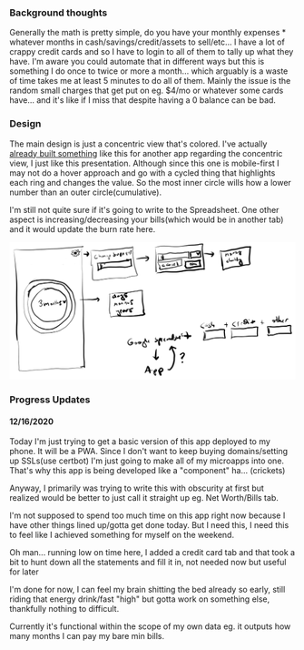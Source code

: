 ### Background thoughts
Generally the math is pretty simple, do you have your monthly expenses * whatever months in cash/savings/credit/assets to sell/etc...
I have a lot of crappy credit cards and so I have to login to all of them to tally up what they have. I'm aware you could automate that in different ways but this is something I do once to twice or more a month... which arguably is a waste of time takes me at least 5 minutes to do all of them.
Mainly the issue is the random small charges that get put on eg. $4/mo or whatever some cards have... and it's like if I miss that despite having a 0 balance can be bad.

### Design
The main design is just a concentric view that's colored. I've actually [already built something](https://github.com/jdc-cunningham/micro-projects/tree/master/money-state) like this for another app regarding the concentric view, I just like this presentation. Although since this one is mobile-first I may not do a hover approach and go with a cycled thing that highlights each ring and changes the value. So the most inner circle wills how a lower number than an outer circle(cumulative).

I'm still not quite sure if it's going to write to the Spreadsheet. One other aspect is increasing/decreasing your bills(which would be in another tab) and it would update the burn rate here.

![basic design](./sketch--burn-rate-basic-interface.PNG)

### Progress Updates

#### 12/16/2020
Today I'm just trying to get a basic version of this app deployed to my phone. It will be a PWA. Since I don't want to keep buying domains/setting up SSLs(use certbot) I'm just going to make all of my microapps into one. That's why this app is being developed like a "component" ha... (crickets)

Anyway, I primarily was trying to write this with obscurity at first but realized would be better to just call it straight up eg. Net Worth/Bills tab.

I'm not supposed to spend too much time on this app right now because I have other things lined up/gotta get done today. But I need this, I need this to feel like I achieved something for myself on the weekend.

Oh man... running low on time here, I added a credit card tab and that took a bit to hunt down all the statements and fill it in, not needed now but useful for later

I'm done for now, I can feel my brain shitting the bed already so early, still riding that energy drink/fast "high" but gotta work on something else, thankfully nothing to difficult.

Currently it's functional within the scope of my own data eg. it outputs how many months I can pay my bare min bills.